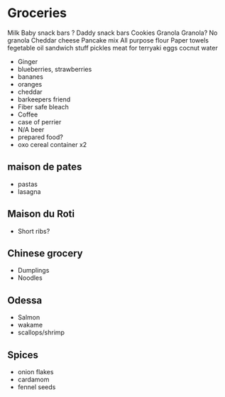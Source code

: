 # Groceries


Milk
Baby snack bars
?
Daddy snack bars
Cookies
Granola
Granola?
No granola
Cheddar cheese
Pancake mix
All purpose flour
Paper towels
fegetable oil
sandwich stuff
pickles
meat for terryaki
eggs
cocnut water

- Ginger
- blueberries, strawberries
- bananes
- oranges
- cheddar
- barkeepers friend
- Fiber safe bleach
- Coffee
- case of perrier
- N/A beer
- prepared food?
- oxo cereal container x2

## maison de pates

- pastas
- lasagna

## Maison du Roti

- Short ribs?

## Chinese grocery

- Dumplings
- Noodles

## Odessa

- Salmon
- wakame
- scallops/shrimp

## Spices

- onion flakes
- cardamom
- fennel seeds
